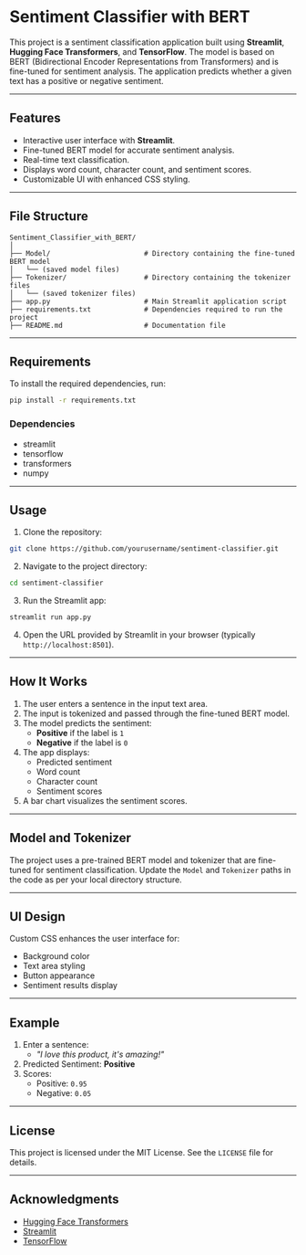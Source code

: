 # Sentiment Classifier with BERT

This project is a sentiment classification application built using **Streamlit**, **Hugging Face Transformers**, and **TensorFlow**. The model is based on BERT (Bidirectional Encoder Representations from Transformers) and is fine-tuned for sentiment analysis. The application predicts whether a given text has a positive or negative sentiment.

---

## Features

- Interactive user interface with **Streamlit**.
- Fine-tuned BERT model for accurate sentiment analysis.
- Real-time text classification.
- Displays word count, character count, and sentiment scores.
- Customizable UI with enhanced CSS styling.

---

## File Structure

```
Sentiment_Classifier_with_BERT/
│
├── Model/                       # Directory containing the fine-tuned BERT model
│   └── (saved model files)
├── Tokenizer/                   # Directory containing the tokenizer files
│   └── (saved tokenizer files)
├── app.py                       # Main Streamlit application script
├── requirements.txt             # Dependencies required to run the project
├── README.md                    # Documentation file
```

---

## Requirements

To install the required dependencies, run:

```bash
pip install -r requirements.txt
```

### Dependencies

- streamlit
- tensorflow
- transformers
- numpy

---

## Usage

1. Clone the repository:

```bash
git clone https://github.com/yourusername/sentiment-classifier.git
```

2. Navigate to the project directory:

```bash
cd sentiment-classifier
```

3. Run the Streamlit app:

```bash
streamlit run app.py
```

4. Open the URL provided by Streamlit in your browser (typically `http://localhost:8501`).

---

## How It Works

1. The user enters a sentence in the input text area.
2. The input is tokenized and passed through the fine-tuned BERT model.
3. The model predicts the sentiment:
   - **Positive** if the label is `1`
   - **Negative** if the label is `0`
4. The app displays:
   - Predicted sentiment
   - Word count
   - Character count
   - Sentiment scores
5. A bar chart visualizes the sentiment scores.

---

## Model and Tokenizer

The project uses a pre-trained BERT model and tokenizer that are fine-tuned for sentiment classification. Update the `Model` and `Tokenizer` paths in the code as per your local directory structure.

---

## UI Design

Custom CSS enhances the user interface for:

- Background color
- Text area styling
- Button appearance
- Sentiment results display

---

## Example

1. Enter a sentence:
   - *"I love this product, it's amazing!"*
2. Predicted Sentiment: **Positive**
3. Scores:
   - Positive: `0.95`
   - Negative: `0.05`

---

## License

This project is licensed under the MIT License. See the `LICENSE` file for details.

---

## Acknowledgments

- [Hugging Face Transformers](https://huggingface.co/transformers/)
- [Streamlit](https://streamlit.io/)
- [TensorFlow](https://www.tensorflow.org/)
